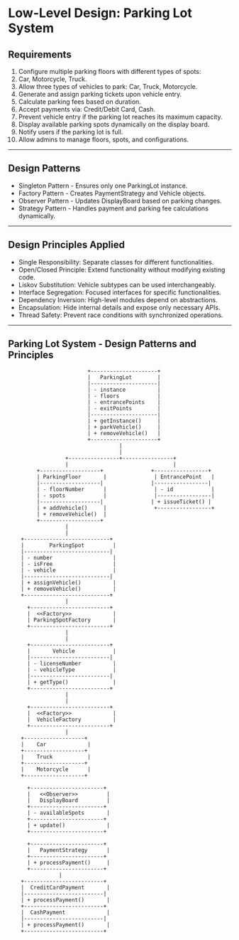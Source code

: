 # Low-Level Design: Parking Lot System

## Requirements

1. Configure multiple parking floors with different types of spots:
2. Car, Motorcycle, Truck.
3. Allow three types of vehicles to park: Car, Truck, Motorcycle.
5. Generate and assign parking tickets upon vehicle entry.
6. Calculate parking fees based on duration.
7. Accept payments via: Credit/Debit Card, Cash.
9. Prevent vehicle entry if the parking lot reaches its maximum capacity.
10. Display available parking spots dynamically on the display board.
11. Notify users if the parking lot is full.
12. Allow admins to manage floors, spots, and configurations.
---
## Design Patterns

* Singleton Pattern - Ensures only one ParkingLot instance.
* Factory Pattern - Creates PaymentStrategy and Vehicle objects.
* Observer Pattern - Updates DisplayBoard based on parking changes.
* Strategy Pattern - Handles payment and parking fee calculations dynamically.
---
## Design Principles Applied
* Single Responsibility: Separate classes for different functionalities.
* Open/Closed Principle: Extend functionality without modifying existing code.
* Liskov Substitution: Vehicle subtypes can be used interchangeably.
* Interface Segregation: Focused interfaces for specific functionalities.
* Dependency Inversion: High-level modules depend on abstractions.
* Encapsulation: Hide internal details and expose only necessary APIs.
* Thread Safety: Prevent race conditions with synchronized operations.
---

## Parking Lot System - Design Patterns and Principles

                             +---------------------+
                             |   ParkingLot        |
                             |---------------------|
                             | - instance          |
                             | - floors            |
                             | - entrancePoints    |
                             | - exitPoints        |
                             |---------------------|
                             | + getInstance()     |
                             | + parkVehicle()     |
                             | + removeVehicle()   |
                             +---------------------+
                                       |
                                       |
                      +----------------+----------------+
                      |                                 |
             +-------------------+               +-----------------+
             | ParkingFloor       |               | EntrancePoint   |
             |-------------------|               |-----------------|
             | - floorNumber      |               | - id            |
             | - spots            |               |-----------------|
             |-------------------|               | + issueTicket() |
             | + addVehicle()     |               +-----------------+
             | + removeVehicle()  |
             +-------------------+
                      |
                      |
        +---------------------------+
        |        ParkingSpot         |
        |---------------------------|
        | - number                   |
        | - isFree                   |
        | - vehicle                  |
        |---------------------------|
        | + assignVehicle()          |
        | + removeVehicle()          |
        +---------------------------+
                      |
          +-------------------------+
          |  <<Factory>>             |
          | ParkingSpotFactory       |
          +-------------------------+
                      |
                      |
          +-------------------------+
          |       Vehicle            |
          |-------------------------|
          | - licenseNumber          |
          | - vehicleType            |
          |-------------------------|
          | + getType()              |
          +-------------------------+
                      |
                      |
          +-------------------------+
          |  <<Factory>>             |
          |  VehicleFactory          |
          +-------------------------+
                      |
        +-------------------+
        |    Car             |
        +-------------------+
        |    Truck           |
        +-------------------+
        |    Motorcycle      |
        +-------------------+
        
          +-----------------------+
          |   <<Observer>>         |
          |   DisplayBoard         |
          +-----------------------+
          | - availableSpots       |
          +-----------------------+
          | + update()             |
          +-----------------------+

          +-----------------------+
          |   PaymentStrategy      |
          +-----------------------+
          | + processPayment()     |
          +-----------------------+
                    |
        +-------------------------+
        |  CreditCardPayment       |
        |-------------------------|
        | + processPayment()       |
        +-------------------------+
        |  CashPayment             |
        |-------------------------|
        | + processPayment()       |
        +-------------------------+
